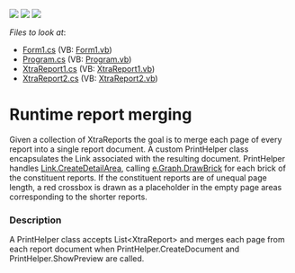 <!-- default badges list -->
![](https://img.shields.io/endpoint?url=https://codecentral.devexpress.com/api/v1/VersionRange/128604711/22.2.2%2B)
[![](https://img.shields.io/badge/Open_in_DevExpress_Support_Center-FF7200?style=flat-square&logo=DevExpress&logoColor=white)](https://supportcenter.devexpress.com/ticket/details/E20058)
[![](https://img.shields.io/badge/📖_How_to_use_DevExpress_Examples-e9f6fc?style=flat-square)](https://docs.devexpress.com/GeneralInformation/403183)
<!-- default badges end -->
<!-- default file list -->
*Files to look at*:

* [Form1.cs](./CS/reportMerging/Form1.cs) (VB: [Form1.vb](./VB/reportMerging/Form1.vb))
* [Program.cs](./CS/reportMerging/Program.cs) (VB: [Program.vb](./VB/reportMerging/Program.vb))
* [XtraReport1.cs](./CS/reportMerging/XtraReport1.cs) (VB: [XtraReport1.vb](./VB/reportMerging/XtraReport1.vb))
* [XtraReport2.cs](./CS/reportMerging/XtraReport2.cs) (VB: [XtraReport2.vb](./VB/reportMerging/XtraReport2.vb))
<!-- default file list end -->
# Runtime report merging


<p>Given a collection of XtraReports the goal is to merge each page of every report into a single report document. A custom PrintHelper class encapsulates the Link associated with the resulting document.  PrintHelper handles <a href="http://documentation.devexpress.com/#CoreLibraries/DevExpressXtraPrintingLinkBase_CreateDetailAreatopic">Link.CreateDetailArea</a>, calling <a href="http://documentation.devexpress.com/#CoreLibraries/DevExpressXtraPrintingLinkBase_CreateDetailAreatopic">e.Graph.DrawBrick</a> for each brick of the constituent reports. If the constituent reports are of unequal page length, a red crossbox is drawn as a placeholder in the empty page areas corresponding to the shorter reports.</p>


<h3>Description</h3>

<p>A PrintHelper class accepts List&lt;XtraReport&gt; and merges each page from each report document when PrintHelper.CreateDocument and PrintHelper.ShowPreview are called.</p>

<br/>


